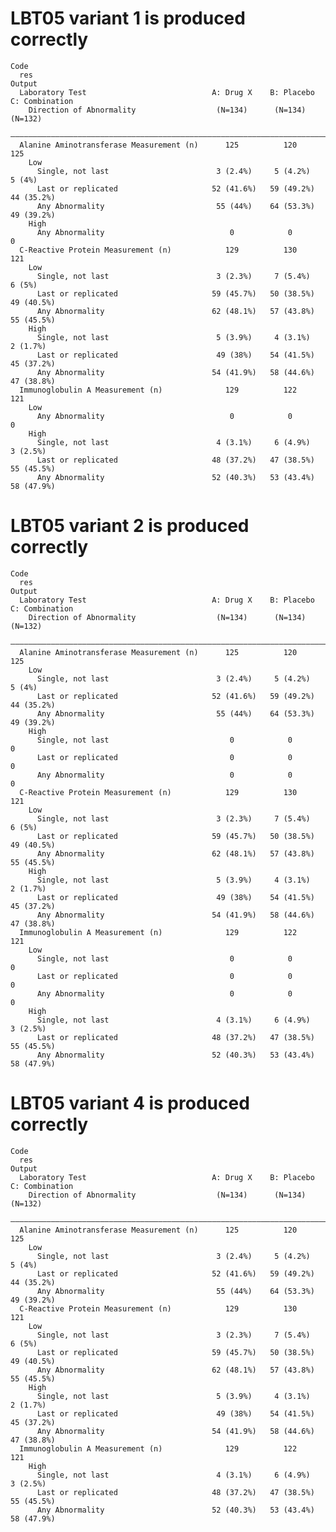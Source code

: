 # LBT05 variant 1 is produced correctly

    Code
      res
    Output
      Laboratory Test                            A: Drug X    B: Placebo   C: Combination
        Direction of Abnormality                  (N=134)      (N=134)        (N=132)    
      ———————————————————————————————————————————————————————————————————————————————————
      Alanine Aminotransferase Measurement (n)      125          120            125      
        Low                                                                              
          Single, not last                        3 (2.4%)     5 (4.2%)        5 (4%)    
          Last or replicated                     52 (41.6%)   59 (49.2%)     44 (35.2%)  
          Any Abnormality                         55 (44%)    64 (53.3%)     49 (39.2%)  
        High                                                                             
          Any Abnormality                            0            0              0       
      C-Reactive Protein Measurement (n)            129          130            121      
        Low                                                                              
          Single, not last                        3 (2.3%)     7 (5.4%)        6 (5%)    
          Last or replicated                     59 (45.7%)   50 (38.5%)     49 (40.5%)  
          Any Abnormality                        62 (48.1%)   57 (43.8%)     55 (45.5%)  
        High                                                                             
          Single, not last                        5 (3.9%)     4 (3.1%)       2 (1.7%)   
          Last or replicated                      49 (38%)    54 (41.5%)     45 (37.2%)  
          Any Abnormality                        54 (41.9%)   58 (44.6%)     47 (38.8%)  
      Immunoglobulin A Measurement (n)              129          122            121      
        Low                                                                              
          Any Abnormality                            0            0              0       
        High                                                                             
          Single, not last                        4 (3.1%)     6 (4.9%)       3 (2.5%)   
          Last or replicated                     48 (37.2%)   47 (38.5%)     55 (45.5%)  
          Any Abnormality                        52 (40.3%)   53 (43.4%)     58 (47.9%)  

# LBT05 variant 2 is produced correctly

    Code
      res
    Output
      Laboratory Test                            A: Drug X    B: Placebo   C: Combination
        Direction of Abnormality                  (N=134)      (N=134)        (N=132)    
      ———————————————————————————————————————————————————————————————————————————————————
      Alanine Aminotransferase Measurement (n)      125          120            125      
        Low                                                                              
          Single, not last                        3 (2.4%)     5 (4.2%)        5 (4%)    
          Last or replicated                     52 (41.6%)   59 (49.2%)     44 (35.2%)  
          Any Abnormality                         55 (44%)    64 (53.3%)     49 (39.2%)  
        High                                                                             
          Single, not last                           0            0              0       
          Last or replicated                         0            0              0       
          Any Abnormality                            0            0              0       
      C-Reactive Protein Measurement (n)            129          130            121      
        Low                                                                              
          Single, not last                        3 (2.3%)     7 (5.4%)        6 (5%)    
          Last or replicated                     59 (45.7%)   50 (38.5%)     49 (40.5%)  
          Any Abnormality                        62 (48.1%)   57 (43.8%)     55 (45.5%)  
        High                                                                             
          Single, not last                        5 (3.9%)     4 (3.1%)       2 (1.7%)   
          Last or replicated                      49 (38%)    54 (41.5%)     45 (37.2%)  
          Any Abnormality                        54 (41.9%)   58 (44.6%)     47 (38.8%)  
      Immunoglobulin A Measurement (n)              129          122            121      
        Low                                                                              
          Single, not last                           0            0              0       
          Last or replicated                         0            0              0       
          Any Abnormality                            0            0              0       
        High                                                                             
          Single, not last                        4 (3.1%)     6 (4.9%)       3 (2.5%)   
          Last or replicated                     48 (37.2%)   47 (38.5%)     55 (45.5%)  
          Any Abnormality                        52 (40.3%)   53 (43.4%)     58 (47.9%)  

# LBT05 variant 4 is produced correctly

    Code
      res
    Output
      Laboratory Test                            A: Drug X    B: Placebo   C: Combination
        Direction of Abnormality                  (N=134)      (N=134)        (N=132)    
      ———————————————————————————————————————————————————————————————————————————————————
      Alanine Aminotransferase Measurement (n)      125          120            125      
        Low                                                                              
          Single, not last                        3 (2.4%)     5 (4.2%)        5 (4%)    
          Last or replicated                     52 (41.6%)   59 (49.2%)     44 (35.2%)  
          Any Abnormality                         55 (44%)    64 (53.3%)     49 (39.2%)  
      C-Reactive Protein Measurement (n)            129          130            121      
        Low                                                                              
          Single, not last                        3 (2.3%)     7 (5.4%)        6 (5%)    
          Last or replicated                     59 (45.7%)   50 (38.5%)     49 (40.5%)  
          Any Abnormality                        62 (48.1%)   57 (43.8%)     55 (45.5%)  
        High                                                                             
          Single, not last                        5 (3.9%)     4 (3.1%)       2 (1.7%)   
          Last or replicated                      49 (38%)    54 (41.5%)     45 (37.2%)  
          Any Abnormality                        54 (41.9%)   58 (44.6%)     47 (38.8%)  
      Immunoglobulin A Measurement (n)              129          122            121      
        High                                                                             
          Single, not last                        4 (3.1%)     6 (4.9%)       3 (2.5%)   
          Last or replicated                     48 (37.2%)   47 (38.5%)     55 (45.5%)  
          Any Abnormality                        52 (40.3%)   53 (43.4%)     58 (47.9%)  

